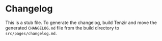# Changelog

This is a stub file. To generate the changelog, build Tenzir and move the
generated `CHANGELOG.md` file from the build directory to
`src/pages/changelog.md`.
